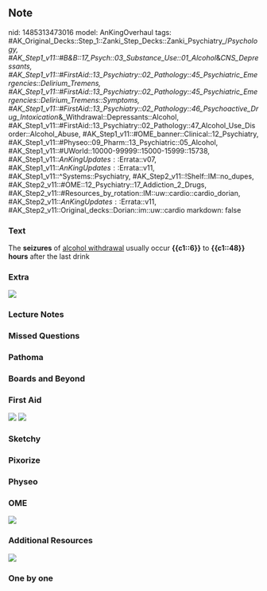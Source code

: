 ## Note
nid: 1485313473016
model: AnKingOverhaul
tags: #AK_Original_Decks::Step_1::Zanki_Step_Decks::Zanki_Psychiatry_/_Psychology, #AK_Step1_v11::#B&B::17_Psych::03_Substance_Use::01_Alcohol_&_CNS_Depressants, #AK_Step1_v11::#FirstAid::13_Psychiatry::02_Pathology::45_Psychiatric_Emergencies::Delirium_Tremens, #AK_Step1_v11::#FirstAid::13_Psychiatry::02_Pathology::45_Psychiatric_Emergencies::Delirium_Tremens::Symptoms, #AK_Step1_v11::#FirstAid::13_Psychiatry::02_Pathology::46_Psychoactive_Drug_Intoxication_&_Withdrawal::Depressants::Alcohol, #AK_Step1_v11::#FirstAid::13_Psychiatry::02_Pathology::47_Alcohol_Use_Disorder::Alcohol_Abuse, #AK_Step1_v11::#OME_banner::Clinical::12_Psychiatry, #AK_Step1_v11::#Physeo::09_Pharm::13_Psychiatric::05_Alcohol, #AK_Step1_v11::#UWorld::10000-99999::15000-15999::15738, #AK_Step1_v11::$AnKingUpdates::$Errata::v07, #AK_Step1_v11::$AnKingUpdates::$Errata::v11, #AK_Step1_v11::^Systems::Psychiatry, #AK_Step2_v11::!Shelf::IM::no_dupes, #AK_Step2_v11::#OME::12_Psychiatry::17_Addiction_2_Drugs, #AK_Step2_v11::#Resources_by_rotation::IM::uw::cardio::cardio_dorian, #AK_Step2_v11::$AnKingUpdates::$Errata::v11, #AK_Step2_v11::Original_decks::Dorian::im::uw::cardio
markdown: false

### Text
<div>
  <div>
    The <b>seizures</b> of <u>alcohol withdrawal</u> usually occur
    <b>{{c1::6}}</b> to <b>{{c1::48}} hours</b> after the last
    drink
  </div>
</div>

### Extra
<img src="paste-33990371180691.jpg">

### Lecture Notes


### Missed Questions


### Pathoma


### Boards and Beyond


### First Aid
<img src="tmp4Y2zwX.png"> <img src="tmpXGtqXi.png">

### Sketchy


### Pixorize


### Physeo


### OME
<div class="ome-widget">
  <a href=
  "https://onlinemeded.org/spa/psychiatry?ref=anki"><img src=
  "_OME_AnkiFlashcards_Topic_6.png"></a>
</div>

### Additional Resources
<div><img src="paste-8c8d6ea4f6a13e860aa6bb22369b20c563434057.jpg"
style="font-size: 18px;" class="resizer"></div>

### One by one

